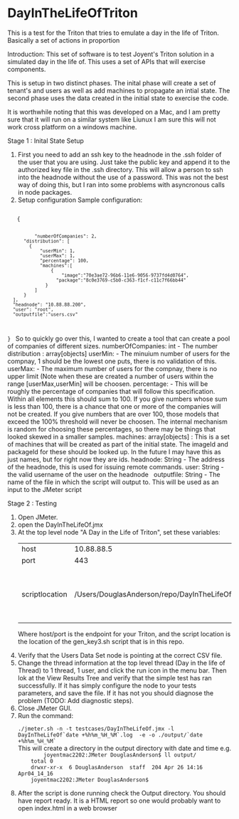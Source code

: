 # DayInTheLifeOfTriton
This is a test for the Triton that tries to emulate a day in the life of Triton. Basically a set of actions in proportion

Introduction: 
  This set of software is to test Joyent's Triton solution in a simulated day in the life of. This uses a set of APIs that will exercise components.
  
 This is setup in two distinct phases. The inital phase will create a set of tenant's and users as well as add machines to propagate an intial state. The second phase uses the data created in the initial state to exercise the code.
 
It is worthwhile noting that this was developed on a Mac, and I am pretty sure that it will run on a similar system like Liunux I am sure this will not work cross platform on a windows machine.

Stage 1 : Inital State Setup
  1. First you need to add an ssh key to the headnode in the .ssh folder of the user that you are using. Just take the public key and append it to the authorized key file in the .ssh directory. This will allow a person to ssh into the headnode without the use of a password. This was not the best way of doing this, but I ran into some problems with asyncronous calls in node packages.
  2. Setup configuration
  Sample configuration:  
   <code>
   {
  
     	      "numberOfCompanies": 2,
	      "distribution": [
		    {
			    "userMin": 1,
			    "userMax": 1,
			    "percentage": 100,
			    "machines":[ 
				    {
			    	    "image":"70e3ae72-96b6-11e6-9056-9737fd4d0764",
			          "package":"8c0e3769-c5b0-c363-f1cf-c11c7f66bb44"
			      }		    
			  ]		
		  }
	  ],
	  "headnode": "10.88.88.200",
	  "user": "root",
	  "outputfile":"users.csv"
  }
  </code>
 So to quickly go over this, I wanted to create a tool that can create a pool of companies of different sizes. 
   numberOfCompanies: int - The number 
   distribution : array[objects]
         userMin:<int> -  The minuium number of users for the compnay, 1 should be the lowest one puts, there is no validation of this.
         userMax:<int> -  The maximum number of users for the compnay, there is no upper limit
         (Note when these are created a number of users within the range [userMax,userMin] will be choosen.
         percentage: <int> - This will be roughly the percentage of companies that will follow this specification. Within all elements             this should sum to 100. If you give numbers whose sum is less than 100, there is a chance that one or more of the companies             will not be created. If you give numbers that are over 100, those models that exceed the 100% threshold will never be choosen.           The internal mechanism is random for choosing these percentages, so there may be things that looked skewed in a smaller                 samples.
          machines: array[objects] : This is a set of machines that will be created as part of the initial state. The imageId and                 packageId for these should be looked up. In the future I may have this as just names, but for right now they are ids. 
   headnode: String - The address of the headnode, this is used for issuing remote commands.
   user: String - the valid username of the user on the headnode
   outputfile: String - The name of the file in which the script will output to. This will be used as an input to the JMeter script
   
  
  Stage 2 : Testing 
<ol> 
<li> Open JMeter. </li>
<li> open the DayInTheLifeOf.jmx </li>
<li> At the top level node "A Day in the Life of Triton", set these variables: 
        <table> 
	   <tr> 
	   	<td> host </td>
	   	<td> 10.88.88.5 </td>
	   	<td> </td>
	   </tr>
	   <tr> 
	   	<td> port </td>
	   	<td> 443 </td>
	   	<td> </td>
	   </tr>
	   <tr> 
	   	<td> scriptlocation </td>
	   	<td> /Users/DouglasAnderson/repo/DayInTheLifeOfTriton/gen_key.sh </td>
	   	<td>This will be a path to the gen_key.sh  in this repo. </td>
	   </tr>
	</table> 
	
Where host/port is the endpoint for your Triton, and the script location is the location of the gen_key3.sh script that is in
this repo. 
</li>
<li>  Verify that the Users Data Set node is pointing at the correct CSV file.</li>
<li>  Change the thread information at the top level thread (Day in the life of Thread) to 1 thread, 1 user, and click the run icon
in the menu bar. Then lok at the View Results Tree and verify that the simple test has ran successfully. If it has simply
configure the node to your tests parameters, and save the file. If it has not you should diagnose the problem (TODO: Add
diagnostic steps). </li>

<li>  Close JMeter GUI.</li>

<li>  Run the command: </li>
<code>
./jmeter.sh -n -t testcases/DayInTheLifeOf.jmx -l DayInTheLifeOf`date +%h%m_%H_%M`.log  -e -o ./output/`date +%h%m_%H_%M`
</code>
 This will create a directory in the output directory with date and time e.g.
  <code>
     	joyentmac2202:JMeter DouglasAnderson$ ll output/
	total 0
	drwxr-xr-x  6 DouglasAnderson  staff  204 Apr 26 14:16 Apr04_14_16
	joyentmac2202:JMeter DouglasAnderson$ 
  </code>

<li> After the script is done running check the Output directory. You should have report ready. It is a HTML report so one would probably want to open index.html in a web browser </li>


     
 
